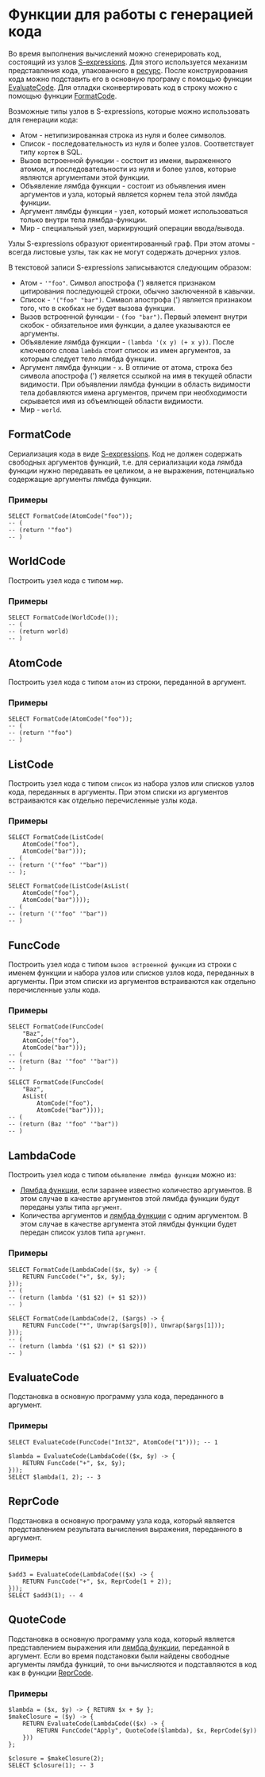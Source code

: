 
# Функции для работы с генерацией кода

Во время выполнения вычислений можно сгенерировать код, состоящий из узлов [S-expressions](/docs/s_expressions). Для этого используется механизм представления кода, упакованного в [ресурс](../types/special.md). После конструирования кода можно подставить его в основную програму с помощью функции [EvaluateCode](#evaluatecode). Для отладки сконвертировать код в строку можно с помощью функции [FormatCode](#formatcode).

Возможные типы узлов в S-expressions, которые можно использовать для генерации кода:

* Атом - нетипизированная строка из нуля и более символов.
* Список - последовательность из нуля и более узлов. Соответствует типу `кортеж` в SQL.
* Вызов встроенной функции - состоит из имени, выраженного атомом, и последовательности из нуля и более узлов, которые являются аргументами этой функции.
* Объявление лямбда функции - состоит из объявления имен аргументов и узла, который является корнем тела этой лямбда функции.
* Аргумент лямбды функции - узел, который может использоваться только внутри тела лямбда-функции.
* Мир - специальный узел, маркирующий операции ввода/вывода.

Узлы S-expressions образуют ориентированный граф. При этом атомы - всегда листовые узлы, так как не могут содержать дочерних узлов.

В текстовой записи S-expressions записываются следующим образом:

* Атом - `'"foo"`. Символ апострофа (') является признаком цитирования последующей строки, обычно заключенной в кавычки.
* Список - `'("foo" "bar")`. Символ апострофа (') является признаком того, что в скобках не будет вызова функции.
* Вызов встроенной функции - `(foo "bar")`. Первый элемент внутри скобок - обязательное имя функции, а далее указываются ее аргументы.
* Объявление лямбда функции - `(lambda '(x y) (+ x y))`. После ключевого слова `lambda` стоит список из имен аргументов, за которым следует тело лямбда функции.
* Аргумент лямбда функции - `x`. В отличие от атома, строка без символа апострофа (') является ссылкой на имя в текущей области видимости. При объявлении лямбда функции в область видимости тела добавляются имена аргументов, причем при необходимости скрывается имя из объемлющей области видимости.
* Мир - `world`.

## FormatCode

Сериализация кода в виде [S-expressions](/docs/s_expressions). Код не должен содержать свободных аргументов функций, т.е. для сериализации кода лямбда функции нужно передавать ее целиком, а не выражения, потенциально содержащие аргументы лямбда функции.

### Примеры

```yql
SELECT FormatCode(AtomCode("foo"));
-- (
-- (return '"foo")
-- )
```

## WorldCode

Построить узел кода с типом `мир`.

### Примеры

```yql
SELECT FormatCode(WorldCode());
-- (
-- (return world)
-- )
```

## AtomCode

Построить узел кода с типом `атом` из строки, переданной в аргумент.

### Примеры

```yql
SELECT FormatCode(AtomCode("foo"));
-- (
-- (return '"foo")
-- )
```

## ListCode

Построить узел кода с типом `список` из набора узлов или списков узлов кода, переданных в аргументы. При этом списки из аргументов встраиваются как отдельно перечисленные узлы кода.

### Примеры

```yql
SELECT FormatCode(ListCode(
    AtomCode("foo"),
    AtomCode("bar")));
-- (
-- (return '('"foo" '"bar"))
-- );

SELECT FormatCode(ListCode(AsList(
    AtomCode("foo"),
    AtomCode("bar"))));
-- (
-- (return '('"foo" '"bar"))
-- )
```

## FuncCode

Построить узел кода с типом `вызов встроенной функции` из строки с именем функции и набора узлов или списков узлов кода, переданных в аргументы. При этом списки из аргументов встраиваются как отдельно перечисленные узлы кода.

### Примеры

```yql
SELECT FormatCode(FuncCode(
    "Baz",
    AtomCode("foo"),
    AtomCode("bar")));
-- (
-- (return (Baz '"foo" '"bar"))
-- )

SELECT FormatCode(FuncCode(
    "Baz",
    AsList(
        AtomCode("foo"),
        AtomCode("bar"))));
-- (
-- (return (Baz '"foo" '"bar"))
-- )
```

## LambdaCode

Построить узел кода с типом `объявление лямбда функции` можно из:

* [Лямбда функции](../syntax/expressions.md#lambda), если заранее известно количество аргументов. В этом случае в качестве аргументов этой лямбда функции будут переданы узлы типа `аргумент`.
* Количества аргументов и [лямбда функции](../syntax/expressions.md#lambda) с одним аргументом. В этом случае в качестве аргумента этой лямбды функции будет передан список узлов типа `аргумент`.

### Примеры

```yql
SELECT FormatCode(LambdaCode(($x, $y) -> {
    RETURN FuncCode("+", $x, $y);
}));
-- (
-- (return (lambda '($1 $2) (+ $1 $2)))
-- )

SELECT FormatCode(LambdaCode(2, ($args) -> {
    RETURN FuncCode("*", Unwrap($args[0]), Unwrap($args[1]));
}));
-- (
-- (return (lambda '($1 $2) (* $1 $2)))
-- )
```

## EvaluateCode

Подстановка в основную программу узла кода, переданного в аргумент.

### Примеры

```yql
SELECT EvaluateCode(FuncCode("Int32", AtomCode("1"))); -- 1

$lambda = EvaluateCode(LambdaCode(($x, $y) -> {
    RETURN FuncCode("+", $x, $y);
}));
SELECT $lambda(1, 2); -- 3
```

## ReprCode

Подстановка в основную программу узла кода, который является представлением результата вычисления выражения, переданного в аргумент.

### Примеры

```yql
$add3 = EvaluateCode(LambdaCode(($x) -> {
    RETURN FuncCode("+", $x, ReprCode(1 + 2));
}));
SELECT $add3(1); -- 4
```

## QuoteCode

Подстановка в основную программу узла кода, который является представлением выражения или [лямбда функции](../syntax/expressions.md#lambda), переданной в аргумент. Если во время подстановки были найдены свободные аргументы лямбда функций, то они вычисляются и подставляются в код как в функции [ReprCode](#reprcode).

### Примеры

```yql
$lambda = ($x, $y) -> { RETURN $x + $y };
$makeClosure = ($y) -> {
    RETURN EvaluateCode(LambdaCode(($x) -> {
        RETURN FuncCode("Apply", QuoteCode($lambda), $x, ReprCode($y))
    }))
};

$closure = $makeClosure(2);
SELECT $closure(1); -- 3
```

